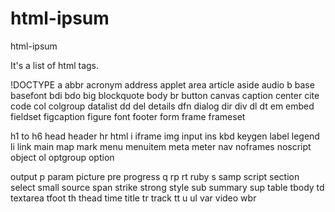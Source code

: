 # html-ipsum
html-ipsum


It's a list of html tags.

!DOCTYPE a abbr acronym address applet area article aside audio b base basefont bdi bdo big blockquote body br button canvas caption center cite code col colgroup datalist dd del details dfn dialog dir div dl dt em embed fieldset figcaption figure font footer form frame frameset 

h1 to h6 head header hr html i iframe img input ins kbd keygen label legend li link main map mark menu menuitem meta meter nav noframes noscript object ol optgroup option 

output p param picture pre progress q rp rt ruby s samp script section select small source span strike strong style sub summary sup table tbody td textarea tfoot th thead time title tr track tt u ul var video wbr
